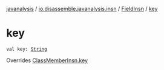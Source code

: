 [javanalysis](../../index.md) / [io.disassemble.javanalysis.insn](../index.md) / [FieldInsn](index.md) / [key](./key.md)

# key

`val key: `[`String`](https://kotlinlang.org/api/latest/jvm/stdlib/kotlin/-string/index.html)

Overrides [ClassMemberInsn.key](../-class-member-insn/key.md)

